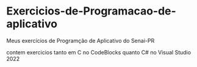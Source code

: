 # Exercicios-de-Programacao-de-aplicativo

Meus exercícios de Programção de Aplicativo do Senai-PR

contem exercicios tanto em C no CodeBlocks quanto C# no Visual Studio 2022
